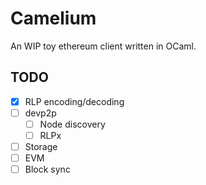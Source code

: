 # Camelium

An WIP toy ethereum client written in OCaml.

## TODO

- [x] RLP encoding/decoding
- [ ] devp2p
  - [ ] Node discovery
  - [ ] RLPx
- [ ] Storage
- [ ] EVM
- [ ] Block sync
